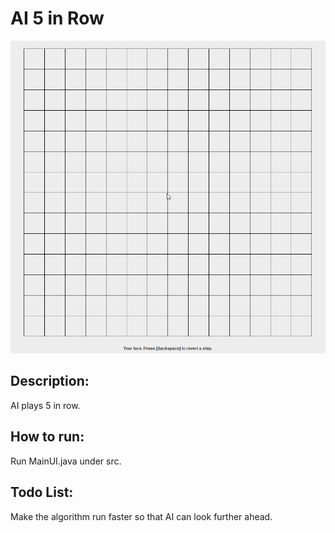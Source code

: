 # AI 5 in Row

![Demo Gif](demo.gif)

## Description:
AI plays 5 in row.

## How to run:
Run MainUI.java under src.

## Todo List:
Make the algorithm run faster so that AI can look further ahead.
